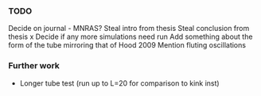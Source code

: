 ### TODO

Decide on journal - MNRAS?
Steal intro from thesis
Steal conclusion from thesis
x Decide if any more simulations need run
Add something about the form of the tube mirroring that of Hood 2009
Mention fluting oscillations

### Further work

- Longer tube test (run up to L=20 for comparison to kink inst)
